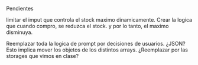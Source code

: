 Pendientes

limitar el imput que controla el stock maximo dinamicamente. Crear la logica que cuando compro, se reduzca el stock. y por lo tanto, el maximo disminuya. 

Reemplazar toda la logica de prompt por decisiones de usuarios. ¿JSON?
Esto implica mover los objetos de los distintos arrays.
¿Reemplazar por las storages que vimos en clase? 


